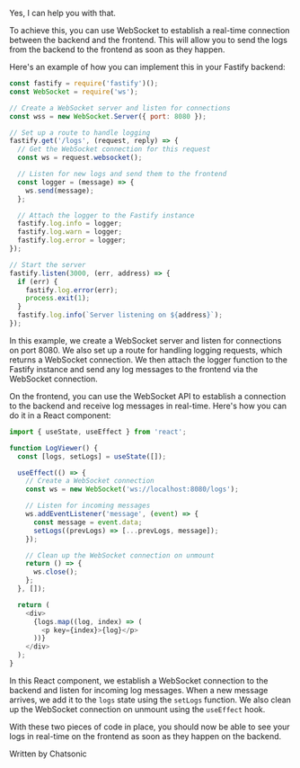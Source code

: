 Yes, I can help you with that.

To achieve this, you can use WebSocket to establish a real-time connection between the backend and the frontend. This will allow you to send the logs from the backend to the frontend as soon as they happen.

Here's an example of how you can implement this in your Fastify backend:

```JavaScript
const fastify = require('fastify')();
const WebSocket = require('ws');

// Create a WebSocket server and listen for connections
const wss = new WebSocket.Server({ port: 8080 });

// Set up a route to handle logging
fastify.get('/logs', (request, reply) => {
  // Get the WebSocket connection for this request
  const ws = request.websocket();

  // Listen for new logs and send them to the frontend
  const logger = (message) => {
    ws.send(message);
  };

  // Attach the logger to the Fastify instance
  fastify.log.info = logger;
  fastify.log.warn = logger;
  fastify.log.error = logger;
});

// Start the server
fastify.listen(3000, (err, address) => {
  if (err) {
    fastify.log.error(err);
    process.exit(1);
  }
  fastify.log.info(`Server listening on ${address}`);
});
```

In this example, we create a WebSocket server and listen for connections on port 8080. We also set up a route for handling logging requests, which returns a WebSocket connection. We then attach the logger function to the Fastify instance and send any log messages to the frontend via the WebSocket connection.

On the frontend, you can use the WebSocket API to establish a connection to the backend and receive log messages in real-time. Here's how you can do it in a React component:

```JavaScript
import { useState, useEffect } from 'react';

function LogViewer() {
  const [logs, setLogs] = useState([]);

  useEffect(() => {
    // Create a WebSocket connection
    const ws = new WebSocket('ws://localhost:8080/logs');

    // Listen for incoming messages
    ws.addEventListener('message', (event) => {
      const message = event.data;
      setLogs((prevLogs) => [...prevLogs, message]);
    });

    // Clean up the WebSocket connection on unmount
    return () => {
      ws.close();
    };
  }, []);

  return (
    <div>
      {logs.map((log, index) => (
        <p key={index}>{log}</p>
      ))}
    </div>
  );
}
```

In this React component, we establish a WebSocket connection to the backend and listen for incoming log messages. When a new message arrives, we add it to the `logs` state using the `setLogs` function. We also clean up the WebSocket connection on unmount using the `useEffect` hook.

With these two pieces of code in place, you should now be able to see your logs in real-time on the frontend as soon as they happen on the backend.

Written by Chatsonic

